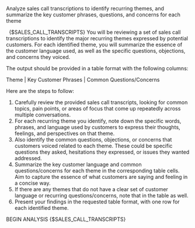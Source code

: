 <Task>Analyze sales call transcriptions to identify recurring themes, and summarize the key customer phrases, questions, and concerns for each theme</Task>

 <Inputs> {$SALES_CALL_TRANSCRIPTS} </Inputs> <Instructions> You will be reviewing a set of sales call transcriptions to identify the major recurring themes expressed by potential customers. For each identified theme, you will summarize the essence of the customer language used, as well as the specific questions, objections, and concerns they voiced.

The output should be provided in a table format with the following columns:

Theme | Key Customer Phrases | Common Questions/Concerns

Here are the steps to follow:

1. <step>Carefully review the provided sales call transcripts, looking for common topics, pain points, or areas of focus that come up repeatedly across multiple conversations.</step>
2. <step>For each recurring theme you identify, note down the specific words, phrases, and language used by customers to express their thoughts, feelings, and perspectives on that theme.</step>
3. <step>Also identify the common questions, objections, or concerns that customers voiced related to each theme. These could be specific questions they asked, hesitations they expressed, or issues they wanted addressed.</step>
4. <step>Summarize the key customer language and common questions/concerns for each theme in the corresponding table cells. Aim to capture the essence of what customers are saying and feeling in a concise way.</step>
5. <step>If there are any themes that do not have a clear set of customer language or recurring questions/concerns, note that in the table as well.</step>
6. <step>Present your findings in the requested table format, with one row for each identified theme.</step>

BEGIN ANALYSIS {$SALES_CALL_TRANSCRIPTS} </Instructions>